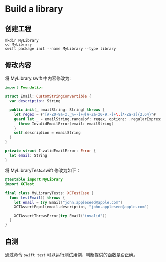 # Build a library

## 创建工程

```shell
mkdir MyLibrary
cd MyLibrary
swift package init --name MyLibrary --type library
```

## 修改内容

将 MyLibrary.swift 中内容修改为:

```swift
import Foundation

struct Email: CustomStringConvertible {
  var description: String

  public init(_ emailString: String) throws {
    let regex = #"[A-Z0-9a-z._%+-]+@[A-Za-z0-9.-]+\.[A-Za-z]{2,64}"#
    guard let _ = emailString.range(of: regex, options: .regularExpression) else {
      throw InvalidEmailError(email: emailString)
    }
    self.description = emailString
  }
}

private struct InvalidEmailError: Error {
  let email: String
}
```

将 MyLibraryTests.swift 修改为如下：

```swift
@testable import MyLibrary
import XCTest

final class MyLibraryTests: XCTestCase {
  func testEmail() throws {
    let email = try Email("john.appleseed@apple.com")
    XCTAssertEqual(email.description, "john.appleseed@apple.com")

    XCTAssertThrowsError(try Email("invalid"))
  }
}
```

## 自测

通过命令 `swift test` 可以运行测试用例，判断提供的函数是否正确。
